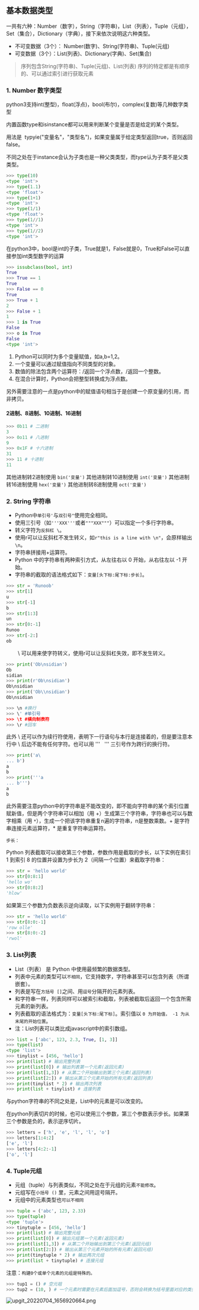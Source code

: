 ## 基本数据类型

一共有六种：Number（数字），String（字符串)，List（列表），Tuple（元组），Set（集合），Dictionary（字典），接下来依次说明这六种类型。

- 不可变数据（3个）： Number(数字)、String(字符串)、Tuple(元组)
- 可变数据（3个）：List(列表)、Dictionary(字典)、Set(集合)

>序列包含String(字符串)、Tuple(元组)、List(列表)
序列的特定都是有顺序的、可以通过索引进行获取元素

### 1. Number 数字类型

python3支持int(整型)，float(浮点)，bool(布尔)，complex(复数)等几种数字类型

内置函数type和isinstance都可以用来判断某个变量是否是给定的某个类型。

用法是  typyie("变量名"，"类型名")，如果变量属于给定类型返回true，否则返回false。

不同之处在于instance会认为子类也是一种父类类型，而type认为子类不是父类类型。

```python
>>> type(10)
<type 'int'>
>>> type(1.1)
<type 'float'>
>>> type(1+1)
<type 'int'>
>>> type(1/1)
<type 'float'>
>>> type(1//1)
<type 'int'>
>>> type(1//2)
<type 'int'>
```

在python3中，bool是int的子类，True就是1，False就是0，True和False可以直接参加int类型数字的运算

```python
>>> issubclass(bool, int)
True
>>> True == 1
True
>>> False == 0
True
>>> True + 1
2
>>> False + 1
1
>>> 1 is True
False
>>> o is True
False
<type 'int'>
```

1. Python可以同时为多个变量赋值，如a,b=1,2。
2. 一个变量可以通过赋值指向不同类型的对象。
3. 数值的除法包含两个运算符：/返回一个浮点数，/返回一个整数。
4. 在混合计算时，Python会把整型转换成为浮点数。

另外需要注意的一点是python中的赋值语句相当于是创建一个原变量的引用，而非拷贝。

#### 2进制、8进制、10进制、16进制

```python
>>> 0b11 # 二进制
3
>>> 0o11 # 八进制
9
>>> 0x1F # 十六进制
31
>>> 11 # 十进制
11
```

其他进制转2进制使用 `bin('变量')`
其他进制转10进制使用 `int('变量')`
其他进制转16进制使用 `hex('变量')`
其他进制转8进制使用 `oct('变量')`

### 2. String 字符串

- Python中`单引号'`与`双引号"`使用完全相同。
- 使用三引号（如`'''XXX'''`或者`"""XXX"""`）可以指定一个多行字符串。
- 转义字符为`反斜杠 \`。
- 使用r可以让反斜杠不发生转义，如`r"this is a line with \n"`，会原样输出`\n`。
- 字符串拼接用+运算符。
- Python 中的字符串有两种索引方式，从左往右以 0 开始，从右往左以 -1 开始。
- 字符串的截取的语法格式如下：`变量[头下标:尾下标:步长]`。


```python
>>> str = 'Runoob'
>>> str[1]
u
>>> str[-1]
b
>>> str[1:3]
un
>>> str[0:-1]
Runoo
>>> str[-2:]
ob
```

        \ 可以用来使字符转义，使用r可以让反斜杠失效，即不发生转义。

```python
>>> print('Ob\nsidian')
Ob
sidian
>>> print(r'Ob\nsidian')
Ob\nsidian
>>> print('Ob\\nsidian')
Ob\nsidian
```

```python
>>> \n #换行
>>> \' #单引号
>>> \t #横向制表符
>>> \r #回车
```


此外 \ 还可以作为续行符使用，表明下一行语句与本行是连接着的，但是要注意本行中 \ 后边不能有任何字符。也可以用 '''   ''' 三引号作为跨行的换行符。

```python
>>> print('a\
... b')
a
b
>>> print('''a
... b''')
a
b
```

此外需要注意python中的字符串是不能改变的，即不能向字符串的某个索引位置赋新值，但是两个字符串可以相加（用 +）生成第三个字符串，字符串也可以与数字相乘（用 `*`），生成一个把该字符串重复n遍的字符串，n是整数乘数。+ 是字符串连接元素运算符，* 是重复字符串运算符。


`步长：`

Python 列表截取可以接收第三个参数，参数作用是截取的步长，以下实例在索引 1 到索引 8 的位置并设置为步长为 2（间隔一个位置）来截取字符串：

```python
>>> str = 'hello world'
>>> str[0:8:1]
'hello wo'
>>> str[0:8:2]
'hlow'
```

如果第三个参数为负数表示逆向读取，以下实例用于翻转字符串：

```python
>>> str = 'hello world'
>>> str[8:0:-1]
'row olle'
>>> str[8:0:-2]
'rwol'
```

### 3. List列表

- List（列表） 是 Python 中使用最频繁的数据类型。
- 列表中元素的类型可以`不相同`，它支持数字，字符串甚至可以包含列表（所谓嵌套）。
- 列表是写在`方括号 []`之间、用`逗号`分隔开的元素列表。
- 和字符串一样，列表同样可以被索引和截取，列表被截取后返回一个包含所需元素的新列表。
- 列表截取的语法格式为：`变量[头下标:尾下标]`。索引值以 `0 为开始值， -1 为从末尾的开始位置`。
- 注：List列表可以类比成javascript中的索引数组。


```python
>>> list = ['abc', 123, 2.3, True, [1, 3]]
>>> type(list)
<type 'list'>
>>> tinylist = [456, 'hello']
>>> print(list) # 输出完整列表
>>> print(list[0]) # 输出列表第一个元素(返回元素)
>>> print(list[1,3]) # 从第二个开始输出到第三个元素(返回列表)
>>> print(list[2:]) # 输出从第三个元素开始的所有元素(返回列表)
>>> print(tinylist * 2) # 输出两次列表
>>> print(list + tinylist) # 连接列表
```

与python字符串的不同之处是，List中的元素是可以改变的。

在python列表切片的时候，也可以使用三个参数，第三个参数表示步长。如果第三个参数是负的，表示逆序切片。

```python
>>> letters = ['h', 'e', 'l', 'l', 'o']
>>> letters[1:4:2]
['e', 'l']
>>> letters[4:2:-1]
['o', 'l']
```

### 4. Tuple元组

-   元组（tuple）与列表类似，不同之处在于元组的元素`不能修改`。
-   元组写在`小括号 ()` 里，元素之间用逗号隔开。
-   元组中的元素类型也`可以不相同`

```python
>>> tuple = ('abc', 123, 2.33)
>>> type(tuple)
<type 'tuple'>
>>> tinytuple = [456, 'hello']
>>> print(list) # 输出完整元组
>>> print(list[0]) # 输出元组第一个元素(返回元素)
>>> print(list[1,3]) # 从第二个开始输出到第三个元素(返回元组)
>>> print(list[2:]) # 输出从第三个元素开始的所有元素(返回元组)
>>> print(tinytuple * 2) # 输出两次元组
>>> print(list + tinytuple) # 连接元组
```

注意：`构建0个或单个元素的元组是特殊的。`

```python
>>> tup1 = () # 空元祖
>>> tup2 = (10, ) # 一个元素时需要在元素后面加逗号，否则会转换为括号里面对应的类型
```




![upgit_20220704_1656920664.png](https://raw.githubusercontent.com/elfecho/upgit-pic/master/2022/07/upgit_20220704_1656920664.png)




